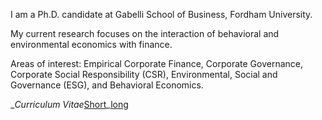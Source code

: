 I am a Ph.D. candidate at Gabelli School of Business, Fordham University.

My current research focuses on the interaction of behavioral and environmental economics with finance.

Areas of interest: Empirical Corporate Finance, Corporate Governance, Corporate Social Responsibility (CSR), Environmental, Social and Governance (ESG), and Behavioral Economics.


__Curriculum Vitae_[Short](CV_13thMay_2021.pdf)_[long](/pdf/Jeet_CV_latest.pdf")
